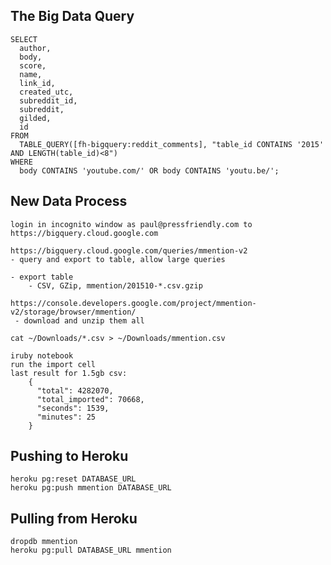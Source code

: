## The Big Data Query

	SELECT
	  author,
	  body,
	  score,
	  name,
	  link_id,
	  created_utc,
	  subreddit_id,
	  subreddit,
	  gilded,
	  id
	FROM
	  TABLE_QUERY([fh-bigquery:reddit_comments], "table_id CONTAINS '2015' AND LENGTH(table_id)<8")
	WHERE
	  body CONTAINS 'youtube.com/' OR body CONTAINS 'youtu.be/';

## New Data Process

	login in incognito window as paul@pressfriendly.com to https://bigquery.cloud.google.com

	https://bigquery.cloud.google.com/queries/mmention-v2
	- query and export to table, allow large queries

	- export table
		- CSV, GZip, mmention/201510-*.csv.gzip

	https://console.developers.google.com/project/mmention-v2/storage/browser/mmention/
	 - download and unzip them all

	cat ~/Downloads/*.csv > ~/Downloads/mmention.csv

	iruby notebook
	run the import cell
	last result for 1.5gb csv:
		{
		  "total": 4282070,
		  "total_imported": 70668,
		  "seconds": 1539,
		  "minutes": 25
		}

## Pushing to Heroku

	heroku pg:reset DATABASE_URL
	heroku pg:push mmention DATABASE_URL

## Pulling from Heroku
	
	dropdb mmention
	heroku pg:pull DATABASE_URL mmention


